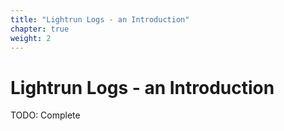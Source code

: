 ```yaml
---
title: "Lightrun Logs - an Introduction"
chapter: true
weight: 2
---
```


# Lightrun Logs - an Introduction


TODO: Complete